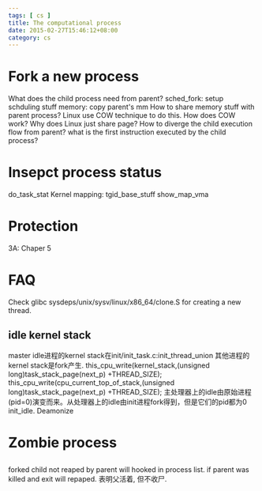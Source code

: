 ```yaml
---
tags: [ cs ] 
title: The computational process
date: 2015-02-27T15:46:12+08:00 
category: cs
---
```


# Fork a new process 
What does the child process need from parent?
	sched_fork: setup schduling stuff
	memory: copy parent's mm
How to share memory stuff with parent process?
	Linux use COW technique to do this.
	How does COW work?
	Why does Linux just share page?
How to diverge the child execution flow from parent?
	what is the first instruction executed by the child process?
# Insepct process status
do_task_stat
Kernel mapping: tgid_base_stuff show_map_vma
# Protection 
3A: Chaper 5
# FAQ
Check glibc sysdeps/unix/sysv/linux/x86_64/clone.S for creating a new thread.
## idle kernel stack
master idle进程的kernel stack在init/init_task.c:init_thread_union
其他进程的kernel stack是fork产生.
this_cpu_write(kernel_stack,(unsigned long)task_stack_page(next_p) +THREAD_SIZE);
this_cpu_write(cpu_current_top_of_stack,(unsigned long)task_stack_page(next_p) +THREAD_SIZE);
主处理器上的idle由原始进程(pid=0)演变而来。从处理器上的idle由init进程fork得到，但是它们的pid都为0 init_idle.
Deamonize
# Zombie process
## <defunct>
forked child not reaped by parent will hooked in process list.
if parent was killed and exit <defunct> will repaped.
<defunct>表明父活着, 但不收尸.


